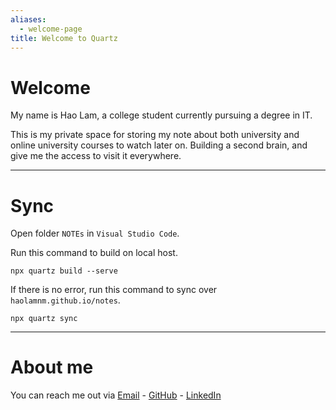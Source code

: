 ```yaml
---
aliases:
  - welcome-page
title: Welcome to Quartz
---
```

# Welcome
My name is Hao Lam, a college student currently pursuing a degree in IT.

This is my private space for storing my note about both university and online university courses to watch later on. Building a second brain, and give me the access to visit it everywhere.

---
# Sync
Open folder `NOTEs` in `Visual Studio Code`.

Run this command to build on local host.
```terminal
npx quartz build --serve
```

If there is no error, run this command to sync over `haolamnm.github.io/notes`.
```terminal
npx quartz sync
```

---
# About me
You can reach me out via [Email](mailto:haolamnm.work@gmail.com) - [GitHub](https://github.com/haolamnm) - [LinkedIn](https://www.linkedin.com/in/haolamnm/)